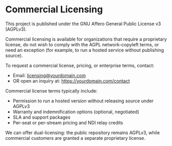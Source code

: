 # Commercial Licensing

This project is published under the GNU Affero General Public License v3 (AGPLv3).

Commercial licensing is available for organizations that require a proprietary license, do not wish to comply with the AGPL network-copyleft terms, or need an exception (for example, to run a hosted service without publishing source).

To request a commercial license, pricing, or enterprise terms, contact:
- Email: licensing@yourdomain.com
- OR open an inquiry at: https://yourdomain.com/contact

Commercial license terms typically include:
- Permission to run a hosted version without releasing source under AGPLv3
- Warranty and indemnification options (optional, negotiated)
- SLA and support packages
- Per-seat or per-stream pricing and NDI relay credits

We can offer dual-licensing: the public repository remains AGPLv3, while commercial customers are granted a separate proprietary license.
